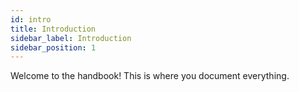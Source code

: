 ```yaml
---
id: intro
title: Introduction
sidebar_label: Introduction
sidebar_position: 1
---
```


Welcome to the handbook! This is where you document everything.